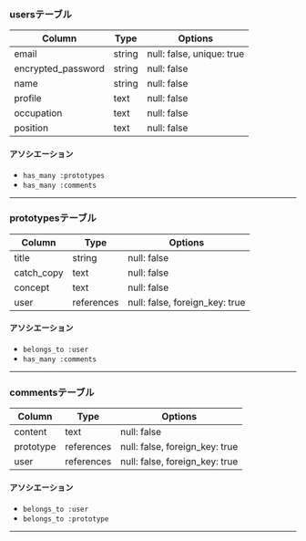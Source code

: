### **usersテーブル**
| Column             | Type   | Options                   |
|--------------------|--------|---------------------------|
| email              | string | null: false, unique: true | 
| encrypted_password | string | null: false               |
| name               | string | null: false               |
| profile            | text   | null: false               |
| occupation         | text   | null: false               |
| position           | text   | null: false               |

#### **アソシエーション**
- `has_many :prototypes`
- `has_many :comments`

---

### **prototypesテーブル**
| Column     | Type       | Options                        |
|------------|------------|--------------------------------|
| title      | string     | null: false                    |
| catch_copy | text       | null: false                    |
| concept    | text       | null: false                    |
| user       | references | null: false, foreign_key: true |

#### **アソシエーション**
- `belongs_to :user`
- `has_many :comments`

---

### **commentsテーブル**
| Column    | Type       | Options                        |
|-----------|------------|--------------------------------|
| content   | text       | null: false                    |
| prototype | references | null: false, foreign_key: true |
| user      | references | null: false, foreign_key: true |

#### **アソシエーション**
- `belongs_to :user`
- `belongs_to :prototype`

---

